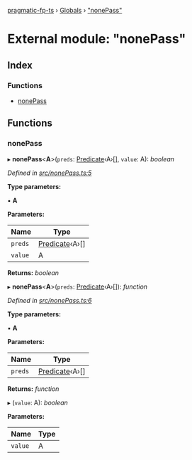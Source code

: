 [pragmatic-fp-ts](../README.md) › [Globals](../globals.md) › ["nonePass"](_nonepass_.md)

# External module: "nonePass"

## Index

### Functions

* [nonePass](_nonepass_.md#nonepass)

## Functions

###  nonePass

▸ **nonePass**<**A**>(`preds`: [Predicate](_types_.md#predicate)‹A›[], `value`: A): *boolean*

*Defined in [src/nonePass.ts:5](https://github.com/hermann-p/pragmatic-fp-ts/blob/893c172/src/nonePass.ts#L5)*

**Type parameters:**

▪ **A**

**Parameters:**

Name | Type |
------ | ------ |
`preds` | [Predicate](_types_.md#predicate)‹A›[] |
`value` | A |

**Returns:** *boolean*

▸ **nonePass**<**A**>(`preds`: [Predicate](_types_.md#predicate)‹A›[]): *function*

*Defined in [src/nonePass.ts:6](https://github.com/hermann-p/pragmatic-fp-ts/blob/893c172/src/nonePass.ts#L6)*

**Type parameters:**

▪ **A**

**Parameters:**

Name | Type |
------ | ------ |
`preds` | [Predicate](_types_.md#predicate)‹A›[] |

**Returns:** *function*

▸ (`value`: A): *boolean*

**Parameters:**

Name | Type |
------ | ------ |
`value` | A |
